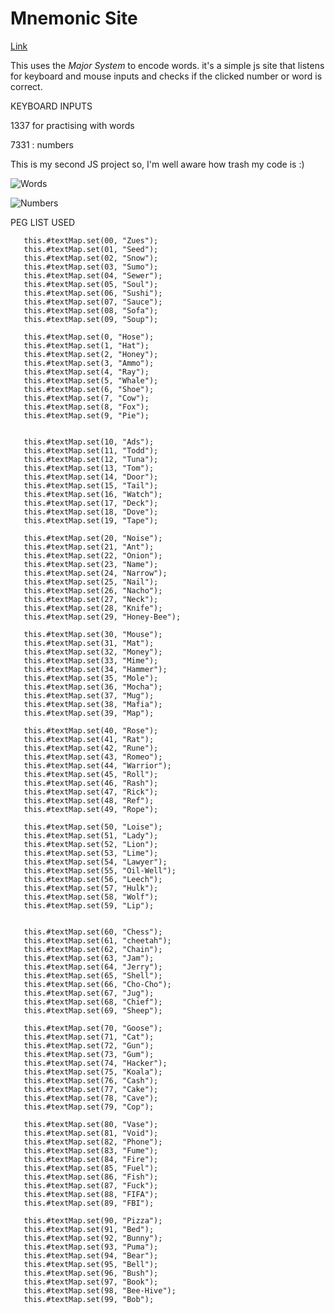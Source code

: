# Mnemonic Site
[Link](https://francis0x0.github.io/Mnemonic/)

This uses the *Major System* to encode words.
it's a simple js site that listens for keyboard and mouse inputs and checks if the clicked number or word is correct.

KEYBOARD INPUTS

1337 for practising with words

7331 : numbers

This is my second JS project so, I'm well aware how trash my code is :)

   ![Words](image.png)
   
   ![Numbers](image.png)

   PEG LIST USED
   
   
       this.#textMap.set(00, "Zues");
       this.#textMap.set(01, "Seed");
       this.#textMap.set(02, "Snow");
       this.#textMap.set(03, "Sumo");
       this.#textMap.set(04, "Sewer");
       this.#textMap.set(05, "Soul");
       this.#textMap.set(06, "Sushi");
       this.#textMap.set(07, "Sauce");
       this.#textMap.set(08, "Sofa");
       this.#textMap.set(09, "Soup");

       this.#textMap.set(0, "Hose");
       this.#textMap.set(1, "Hat");
       this.#textMap.set(2, "Honey");
       this.#textMap.set(3, "Ammo");
       this.#textMap.set(4, "Ray");
       this.#textMap.set(5, "Whale");
       this.#textMap.set(6, "Shoe");
       this.#textMap.set(7, "Cow");
       this.#textMap.set(8, "Fox");
       this.#textMap.set(9, "Pie");
      
      
       this.#textMap.set(10, "Ads");
       this.#textMap.set(11, "Todd");
       this.#textMap.set(12, "Tuna");
       this.#textMap.set(13, "Tom");
       this.#textMap.set(14, "Door");
       this.#textMap.set(15, "Tail");
       this.#textMap.set(16, "Watch");
       this.#textMap.set(17, "Deck");
       this.#textMap.set(18, "Dove");
       this.#textMap.set(19, "Tape");

       this.#textMap.set(20, "Noise");
       this.#textMap.set(21, "Ant");
       this.#textMap.set(22, "Onion");
       this.#textMap.set(23, "Name");
       this.#textMap.set(24, "Narrow");
       this.#textMap.set(25, "Nail");
       this.#textMap.set(26, "Nacho");
       this.#textMap.set(27, "Neck");
       this.#textMap.set(28, "Knife");
       this.#textMap.set(29, "Honey-Bee");

       this.#textMap.set(30, "Mouse");
       this.#textMap.set(31, "Mat");
       this.#textMap.set(32, "Money");
       this.#textMap.set(33, "Mime");
       this.#textMap.set(34, "Hammer");
       this.#textMap.set(35, "Mole");
       this.#textMap.set(36, "Mocha");
       this.#textMap.set(37, "Mug");
       this.#textMap.set(38, "Mafia");
       this.#textMap.set(39, "Map");

       this.#textMap.set(40, "Rose");
       this.#textMap.set(41, "Rat");
       this.#textMap.set(42, "Rune");
       this.#textMap.set(43, "Romeo");
       this.#textMap.set(44, "Warrior");
       this.#textMap.set(45, "Roll");
       this.#textMap.set(46, "Rash");
       this.#textMap.set(47, "Rick");
       this.#textMap.set(48, "Ref");
       this.#textMap.set(49, "Rope");

       this.#textMap.set(50, "Loise");
       this.#textMap.set(51, "Lady");
       this.#textMap.set(52, "Lion");
       this.#textMap.set(53, "Lime");
       this.#textMap.set(54, "Lawyer");
       this.#textMap.set(55, "Oil-Well");
       this.#textMap.set(56, "Leech");
       this.#textMap.set(57, "Hulk");
       this.#textMap.set(58, "Wolf");
       this.#textMap.set(59, "Lip");
       

       this.#textMap.set(60, "Chess");
       this.#textMap.set(61, "cheetah");
       this.#textMap.set(62, "Chain");
       this.#textMap.set(63, "Jam");
       this.#textMap.set(64, "Jerry");
       this.#textMap.set(65, "Shell");
       this.#textMap.set(66, "Cho-Cho");
       this.#textMap.set(67, "Jug");
       this.#textMap.set(68, "Chief");
       this.#textMap.set(69, "Sheep");

       this.#textMap.set(70, "Goose");
       this.#textMap.set(71, "Cat");
       this.#textMap.set(72, "Gun");
       this.#textMap.set(73, "Gum");
       this.#textMap.set(74, "Hacker");
       this.#textMap.set(75, "Koala");
       this.#textMap.set(76, "Cash");
       this.#textMap.set(77, "Cake");
       this.#textMap.set(78, "Cave");
       this.#textMap.set(79, "Cop");

       this.#textMap.set(80, "Vase");
       this.#textMap.set(81, "Void");
       this.#textMap.set(82, "Phone");
       this.#textMap.set(83, "Fume");
       this.#textMap.set(84, "Fire");
       this.#textMap.set(85, "Fuel");
       this.#textMap.set(86, "Fish");
       this.#textMap.set(87, "Fuck");
       this.#textMap.set(88, "FIFA");
       this.#textMap.set(89, "FBI");

       this.#textMap.set(90, "Pizza");
       this.#textMap.set(91, "Bed");
       this.#textMap.set(92, "Bunny");
       this.#textMap.set(93, "Puma");
       this.#textMap.set(94, "Bear");
       this.#textMap.set(95, "Bell");
       this.#textMap.set(96, "Bush");
       this.#textMap.set(97, "Book");
       this.#textMap.set(98, "Bee-Hive");
       this.#textMap.set(99, "Bob");

